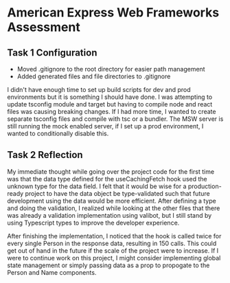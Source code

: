 # American Express Web Frameworks Assessment

## Task 1 Configuration

- Moved .gitignore to the root directory for easier path management
- Added generated files and file directories to .gitignore

I didn't have enough time to set up build scripts for dev and prod environments but it is something I should have done.
I was attempting to update tsconfig module and target but having to compile node and react files was causing breaking changes. If I had more time, I wanted to create separate tsconfig files and compile with tsc or a bundler.
The MSW server is still running the mock enabled server, if I set up a prod environment, I wanted to conditionally disable this.

## Task 2 Reflection

My immediate thought while going over the project code for the first time was that the data type defined for the useCachingFetch hook used the unknown type for the data field. I felt that it would be wise for a production-ready project to have the data object be type-validated such that future development using the data would be more efficient. After defining a type and doing the validation, I realized while looking at the other files that there was already a validation implementation using valibot, but I still stand by using Typescript types to improve the developer experience.

After finishing the implementation, I noticed that the hook is called twice for every single Person in the response data, resulting in 150 calls. This could get out of hand in the future if the scale of the project were to increase. If I were to continue work on this project, I might consider implementing global state management or simply passing data as a prop to propogate to the Person and Name components.

